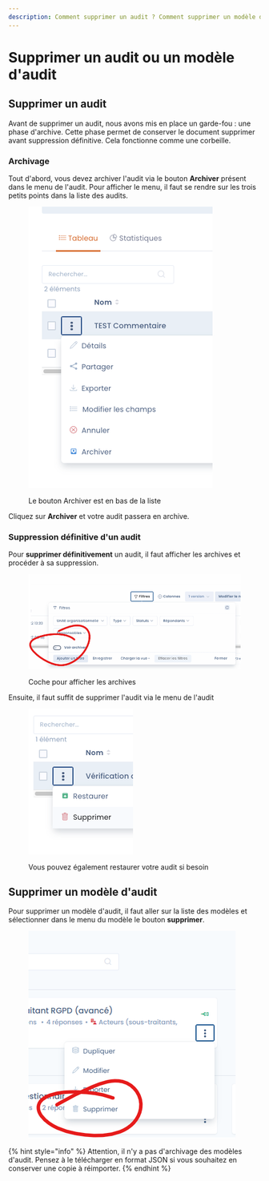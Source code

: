 ```yaml
---
description: Comment supprimer un audit ? Comment supprimer un modèle d'audit ?
---
```


# Supprimer un audit ou un modèle d'audit

## Supprimer un audit

Avant de supprimer un audit, nous avons mis en place un garde-fou : une phase d'archive. Cette phase permet de conserver le document supprimer avant suppression définitive. Cela fonctionne comme une corbeille.&#x20;

### Archivage

Tout d'abord, vous devez archiver l'audit via le bouton **Archiver** présent dans le menu de l'audit. Pour afficher le menu, il faut se rendre sur les trois petits points dans la liste des audits.



<figure><img src="../../.gitbook/assets/image (4) (3) (1).png" alt=""><figcaption><p>Le bouton Archiver est en bas de la liste</p></figcaption></figure>

Cliquez sur **Archiver** et votre audit passera en archive.

### Suppression définitive d'un audit

Pour **supprimer définitivement** un audit, il faut afficher les archives et procéder à sa suppression.&#x20;

<figure><img src="../../.gitbook/assets/image (35).png" alt=""><figcaption><p>Coche pour afficher les archives</p></figcaption></figure>

Ensuite, il faut suffit de supprimer l'audit via le menu de l'audit

<figure><img src="../../.gitbook/assets/image (12).png" alt=""><figcaption><p>Vous pouvez également restaurer votre audit si besoin</p></figcaption></figure>

## Supprimer un modèle d'audit

Pour supprimer un modèle d'audit, il faut aller sur la liste des modèles et sélectionner dans le menu du modèle le bouton **supprimer**.&#x20;

<figure><img src="../../.gitbook/assets/image (2) (1).png" alt=""><figcaption></figcaption></figure>

{% hint style="info" %}
Attention, il n'y a pas d'archivage des modèles d'audit. Pensez à le télécharger en format JSON si vous souhaitez en conserver une copie à réimporter.&#x20;
{% endhint %}
